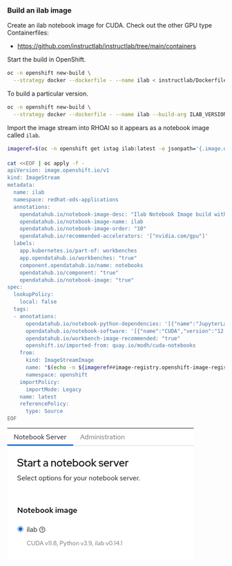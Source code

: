 ### Build an ilab image

Create an ilab notebook image for CUDA. Check out the other GPU type Containerfiles:

- https://github.com/instructlab/instructlab/tree/main/containers

Start the build in OpenShift.

```bash
oc -n openshift new-build \
  --strategy docker --dockerfile - --name ilab < instructlab/Dockerfile
```

To build a particular version.

```bash
oc -n openshift new-build \
  --strategy docker --dockerfile - --name ilab --build-arg ILAB_VERSION=0.16.1 --to ilab:0.16.1 < instructlab/Dockerfile
```

Import the image stream into RHOAI so it appears as a notebook image called `ilab`.

```bash
imageref=$(oc -n openshift get istag ilab:latest -o jsonpath='{.image.dockerImageReference}')

cat <<EOF | oc apply -f -
apiVersion: image.openshift.io/v1
kind: ImageStream
metadata:
  name: ilab
  namespace: redhat-ods-applications
  annotations:
    opendatahub.io/notebook-image-desc: "Ilab Notebook Image build with GPU Support"
    opendatahub.io/notebook-image-name: ilab
    opendatahub.io/notebook-image-order: "10"
    opendatahub.io/recommended-accelerators: '["nvidia.com/gpu"]'
  labels:
    app.kubernetes.io/part-of: workbenches
    app.opendatahub.io/workbenches: "true"
    component.opendatahub.io/name: notebooks
    opendatahub.io/component: "true"
    opendatahub.io/notebook-image: "true"
spec:
  lookupPolicy:
    local: false
  tags:
  - annotations:
      opendatahub.io/notebook-python-dependencies: '[{"name":"JupyterLab","version":"3.6"},{"name":"Notebook","version":"6.5"}]'
      opendatahub.io/notebook-software: '[{"name":"CUDA","version":"12.1"},{"name":"Python","version":"v3.9"},{"name":"ilab","version":"v0.14.1"}]'
      opendatahub.io/workbench-image-recommended: "true"
      openshift.io/imported-from: quay.io/modh/cuda-notebooks
    from:
      kind: ImageStreamImage
      name: "$(echo -n ${imageref##image-registry.openshift-image-registry.svc:5000/openshift/})"
      namespace: openshift
    importPolicy:
      importMode: Legacy
    name: latest
    referencePolicy:
      type: Source
EOF
```

![ilab-notebook-imagestream.png](images/ilab-notebook-imagestream.png)